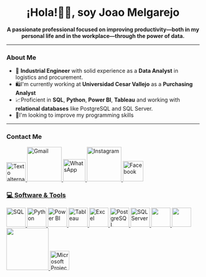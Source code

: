 <h1 align="center">¡Hola!🙋‍♂️, soy Joao Melgarejo </h1>

<p align="center">
  <strong>A passionate professional focused on improving productivity—both in my personal life and in the workplace—through the power of data. </strong>
</p>

---
### About Me

* 💼 **Industrial Engineer** with solid experience as a **Data Analyst** in logistics and procurement.
* 🛍️I'm currently working at **Universidad Cesar Vallejo** as a **Purchasing Analyst**
* 📈Proficient in **SQL**, **Python**, **Power BI**, **Tableau** and working with **relational databases** like PostgreSQL and SQL Server.
* 🍂I'm looking to improve my programming skills

---
### Contact Me

<p align="left">
  <a href="https://www.linkedin.com/in/j-melgarejo/" target="_blank">
    <img src="https://upload.wikimedia.org/wikipedia/commons/thumb/8/81/LinkedIn_icon.svg/2048px-LinkedIn_icon.svg.png" alt="Texto alternativo" width="50"/>
  </a>
  <a href="mailto: joaomelgarejoaddp@gmail.com" target="_blank">
    <img src="https://1000marcas.net/wp-content/uploads/2019/11/logo-Gmail-1.png" alt="Gmail" width="90"/>
  </a>
  <a href="https://wa.me/51925995950" target="_blank">
    <img src="https://upload.wikimedia.org/wikipedia/commons/thumb/6/6b/WhatsApp.svg/1022px-WhatsApp.svg.png" alt="WhatsApp" width="58"/>
  </a>
  <a href="https://www.instagram.com/joferms/" target="_blank">
    <img src="https://1000marcas.net/wp-content/uploads/2019/11/Instagram-Logo-2016.png" alt="Instagram" width="90"/>
  </a>
  <a href="https://www.facebook.com/joao.melgarejosanchez" target="_blank">
    <img src="https://upload.wikimedia.org/wikipedia/commons/thumb/b/b8/2021_Facebook_icon.svg/250px-2021_Facebook_icon.svg.png" alt="Facebook" width="53"/>
</p>

### 💻 Software & Tools

<p align="left">
  <!-- SQL -->
  <img src="https://img.icons8.com/color/48/000000/sql.png" alt="SQL" width="50"/>

  <!-- Python -->
  <img src="https://img.icons8.com/color/48/000000/python.png" alt="Python" width="50"/>

  <!-- Power BI -->
  <img src="https://img.icons8.com/color/48/000000/power-bi.png" alt="Power BI" width="50"/>

  <!-- Tableau -->
  <img src="https://upload.wikimedia.org/wikipedia/commons/4/4b/Tableau_Logo.png" alt="Tableau" width="50"/>

  <!-- Excel -->
  <img src="https://img.icons8.com/color/48/000000/microsoft-excel-2019.png" alt="Excel" width="50"/>

  <!-- PostgreSQL -->
  <img src="https://img.icons8.com/color/48/000000/postgreesql.png" alt="PostgreSQL" width="50"/>

  <!-- SQL Server -->
  <img src="https://img.icons8.com/color/48/000000/microsoft-sql-server.png" alt="SQL Server" width="50"/>

  <!-- Minitab -->
  <img src="https://encrypted-tbn0.gstatic.com/images?q=tbn:ANd9GcTqVwyljMpmMsqcwmuU8ww5tqJ9IAhS5OT5gg&s" width="50"/>

  <!-- SPSS -->
  <img src="https://e7.pngegg.com/pngimages/291/81/png-clipart-e-logo-spss-modeler-ibm-data-analysis-statistics-ibm-blue-text-thumbnail.png" width="50"/>

  <!-- Bizagi -->
  <img src="https://upload.wikimedia.org/wikipedia/commons/b/b0/Bizagi.png" width="110"/>

  <!-- Microsoft Project -->
  <img src="https://img.icons8.com/color/48/000000/project.png" alt="Microsoft Project" width="50"/>
</p>
